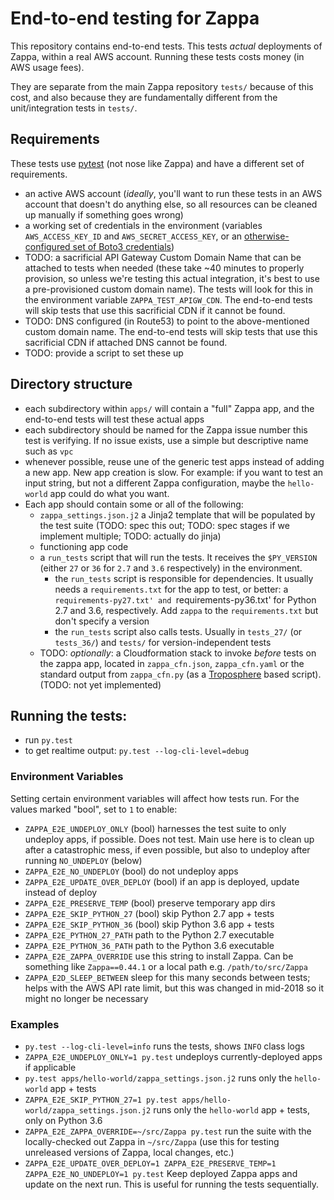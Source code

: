 # End-to-end testing for Zappa

This repository contains end-to-end tests. This tests *actual* deployments of Zappa, within a real AWS account. Running these tests costs money (in AWS usage fees).

They are separate from the main Zappa repository `tests/` because of this cost, and also because they are fundamentally different from the unit/integration tests in `tests/`.


## Requirements

These tests use [pytest](https://pytest.org/) (not nose like Zappa) and have a different set of requirements.

- an active AWS account (*ideally*, you'll want to run these tests in an AWS account that doesn't do anything else, so all resources can be cleaned up manually if something goes wrong)
- a working set of credentials in the environment (variables `AWS_ACCESS_KEY_ID` and `AWS_SECRET_ACCESS_KEY`, or an [otherwise-configured set of Boto3 credentials](https://boto3.readthedocs.io/en/latest/guide/configuration.html))
- TODO: a sacrificial API Gateway Custom Domain Name that can be attached to tests when needed (these take ~40 minutes to properly provision, so unless we're testing this actual integration, it's best to use a pre-provisioned custom domain name). The tests will look for this in the environment variable `ZAPPA_TEST_APIGW_CDN`. The end-to-end tests will skip tests that use this sacrificial CDN if it cannot be found.
- TODO: DNS configured (in Route53) to point to the above-mentioned custom domain name. The end-to-end tests will skip tests that use this sacrificial CDN if attached DNS cannot be found.
- TODO: provide a script to set these up


## Directory structure

- each subdirectory within `apps/` will contain a "full" Zappa app, and the end-to-end tests will test these actual apps
- each subdirectory should be named for the Zappa issue number this test is verifying. If no issue exists, use a simple but descriptive name such as `vpc`
- whenever possible, reuse une of the generic test apps instead of adding a new app. New app creation is slow. For example: if you want to test an input string, but not a different Zappa configuration, maybe the `hello-world` app could do what you want.
- Each app should contain some or all of the following:
  - `zappa_settings.json.j2` a Jinja2 template that will be populated by the test suite (TODO: spec this out; TODO: spec stages if we implement multiple; TODO: actually do jinja)
  - functioning app code
  - a `run_tests` script that will run the tests. It receives the `$PY_VERSION` (either `27` or `36` for `2.7` and `3.6` respectively) in the environment.
    - the `run_tests` script is responsible for dependencies. It usually needs  a `requirements.txt` for the app to test, or better: a `requirements-py27.txt' and `requirements-py36.txt' for Python 2.7 and 3.6, respectively. Add `zappa` to the `requirements.txt` but don't specify a version
    - the `run_tests` script also calls tests. Usually in `tests_27/` (or `tests_36/`) and `tests/` for version-independent tests
  - TODO: *optionally*: a Cloudformation stack to invoke *before* tests on the zappa app, located in `zappa_cfn.json`, `zappa_cfn.yaml` or the standard output from `zappa_cfn.py` (as a [Troposphere](https://github.com/cloudtools/troposphere) based script). (TODO: not yet implemented)


## Running the tests:

  - run `py.test`
  - to get realtime output: `py.test --log-cli-level=debug`


### Environment Variables

Setting certain environment variables will affect how tests run. For the values marked "bool", set to `1` to enable:

- `ZAPPA_E2E_UNDEPLOY_ONLY` (bool) harnesses the test suite to only undeploy apps, if possible. Does not test. Main use here is to clean up after a catastrophic mess, if even possible, but also to undeploy after running `NO_UNDEPLOY` (below)
- `ZAPPA_E2E_NO_UNDEPLOY` (bool) do not undeploy apps
- `ZAPPA_E2E_UPDATE_OVER_DEPLOY` (bool) if an app is deployed, update instead of deploy
- `ZAPPA_E2E_PRESERVE_TEMP` (bool) preserve temporary app dirs
- `ZAPPA_E2E_SKIP_PYTHON_27` (bool) skip Python 2.7 app + tests
- `ZAPPA_E2E_SKIP_PYTHON_36` (bool) skip Python 3.6 app + tests
- `ZAPPA_E2E_PYTHON_27_PATH` path to the Python 2.7 executable
- `ZAPPA_E2E_PYTHON_36_PATH` path to the Python 3.6 executable
- `ZAPPA_E2E_ZAPPA_OVERRIDE` use this string to install Zappa. Can be something like `Zappa==0.44.1` or a local path e.g. `/path/to/src/Zappa`
- `ZAPPA_E2D_SLEEP_BETWEEN` sleep for this many seconds between tests; helps with the AWS API rate limit, but this was changed in mid-2018 so it might no longer be necessary

### Examples

- `py.test --log-cli-level=info` runs the tests, shows `INFO` class logs
- `ZAPPA_E2E_UNDEPLOY_ONLY=1 py.test` undeploys currently-deployed apps if applicable
- `py.test apps/hello-world/zappa_settings.json.j2` runs only the `hello-world` app + tests
- `ZAPPA_E2E_SKIP_PYTHON_27=1 py.test apps/hello-world/zappa_settings.json.j2` runs only the `hello-world` app + tests, only on Python 3.6
- `ZAPPA_E2E_ZAPPA_OVERRIDE=~/src/Zappa py.test` run the suite with the locally-checked out Zappa in `~/src/Zappa` (use this for testing unreleased versions of Zappa, local changes, etc.)
- `ZAPPA_E2E_UPDATE_OVER_DEPLOY=1 ZAPPA_E2E_PRESERVE_TEMP=1 ZAPPA_E2E_NO_UNDEPLOY=1 py.test` Keep deployed Zappa apps and update on the next run. This is useful for running the tests sequentially.
